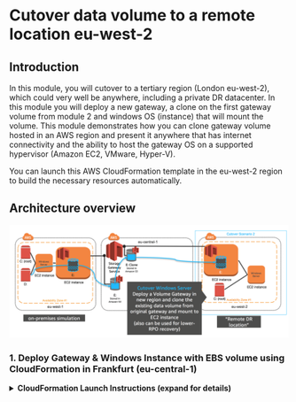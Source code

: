 #  Cutover data volume to a remote location eu-west-2

## Introduction

In this module, you will cutover to a tertiary region (London eu-west-2), which could very well be anywhere, including a private DR datacenter. In this module you will deploy a new gateway, a clone on the first gateway volume from module 2 and windows OS (instance) that will mount the volume. This module demonstrates how you can clone gateway volume hosted in an AWS region and present it anywhere that has internet connectivity and the ability to host the gateway OS on a supported hypervisor (Amazon EC2, VMware, Hyper-V).

You can launch this AWS CloudFormation template in the eu-west-2 region to build the necessary resources automatically.

## Architecture overview

![scenario-1-cutover-1](../../images/scenario-1-cutover-2.png)

### 1.	Deploy Gateway & Windows Instance with EBS volume using CloudFormation in Frankfurt (eu-central-1)

<details>
<summary><strong>CloudFormation Launch Instructions (expand for details)</strong></summary><p>

1.	Right click the **Launch Stack** link below and "open in new tab"

Region| Launch
------|-----
EU (London) | [![Launch Module 1 in eu-west-2](http://docs.aws.amazon.com/AWSCloudFormation/latest/UserGuide/images/cloudformation-launch-stack-button.png)](https://console.aws.amazon.com/cloudformation/home?region=eu-west-2#/stacks/new?stackName=storage-workshop-1d&templateURL=https://s3-us-west-2.amazonaws.com/hybrid-storage-workshop/scenario1-step4-cutover2-SGW2-WIN3-(eu-west-2).json)

2. Click **Next** on the Select Template page.
3. Select your default VPC and any one of the subnets within that VPC.
4. Leave the Windows Instance Type as t2.medium
5. Leave the Gateway Instance Type as c4.2xlarge
6. Leave the cache and upload buffer sizes as 10GiB
7. Leave the activation region as (eu-central-1), which is where our volume data resides.
8. Select the key pair from the last module
9. Leave the **Allow DRP access from** field as 0.0.0.0/0 or enter the public IP of the computer from which you plan to access the Windows server.  You can find your public IP address at http://www.whatismypublicip.com/

![scenario-1-module-4-Picture1](../../images/scenario-1-module-4-Picture1.png)

10. Click **Next**.
11. Click **Next**. (skipping IAM advanced section)

8.	On the Review page, check the box to acknowledge that CloudFormation will create IAM resources and click **Create**.

![scenario-2-module-1-Picture2](../../images/scenario-2-module-1-Picture2.png)

Once the CloudFormation stack shows a status of CREATE_COMPLETE, you are ready to move on to the next step.

## 2. Check your instances and configure your gateway with a cloned volume

<details>
<summary><strong>Connect to your EC2 instance (expand for details)</strong></summary><p>

1. From the **Services** drop-down, select **EC2**.
2. Select **instances** from the side menuw
3.	Refresh the **instances** view until you see a new c4.2xlarge instance with the name "Hybrid Workshop - Cutover 2 - Gateway Server 2 (storage-workshop-1d)" and a t2.medium with the name "Hybrid Workshop - Cutover 2 - Windows Server 3 (storage-workshop-1d)". Wait for both these instances pass their status checks before continuing.
4. From the Services drop-down, select **Storage Gateway**.
5. Click on **London** in the upper-right corner and select **EU (Frankfurt)** from the list to switch the console to the eu-central-1 region.
You will now see the Gateway that you just provisioned listed named "Hybrid Workshop - Cutover 2 - Gateway Server **2** " in addition to the Gateway you provisioned in Module 2. Verify that the Status is *‘Running’*.
6. Click on the new gateway named "Hybrid Workshop - Cutover 2 - Gateway Server **2** " to reveal the Details tab below. From the Details tab, make note of the IP address of the gateway and write it below.
7.	Click Volumes from the left menu. You will see a single volume which you created in Module 2. We will now create a new volume on the new gateway by cloning the existing volume. Click the **Create Volume** button.
19.	Select the new gateway from the list. You many need to hover over the options to verify the gateway name matches ends in "Gateway Server **2**".
8.	Select a capacity that is larger or equal to your last gateway volume.
9.	Select Clone from last recovery point for the Volume contents
10.	For the Source volume, select your existing volume from the gateway created in Module 2.
11.	Enter a name for the iSCSI target (ex ‘win2cutover’) and click Create volume.
12.	Click Skip to bypass CHAP configuration.

You will now see the new volume listed.

25.	Click Frankfurt in the upper-right corner of the page, and select EU (London) to return to the eu-west-2 region.

26.	We will now attach the volume from your new Volume Gateway in Frankfurt to your Windows instance in London just as we did in Module 2, giving that instance access to both local storage in that region, and storage in Frankfurt. 
Return to your Windows instance, and open the iSCSI Initiator utility by clicking the Windows logo in the bottom left corner and typing ‘iscsi’ and then clicking iSCSI Initiator from the search results.

</p></details>

## Validation Step

<details>
<summary><strong>Verify sample data exists on your EC2 instance (expand for details)</strong></summary><p>

Check the new D: drive in File Explorer and you should see all the data that was on the original volume that was cloned.

![scenario-1-module-1-Picture5](../../images/scenario-1-module-1-Picture5.png)

### What just happened?

This is a method of migrating data, using an EBS snapshot of the Volume Gateway volume, enables minimal downtime during cutover to AWS since all of the data already resides at AWS. This is optimal for large data drives that exist on file servers, database servers, web servers and any other system that needs to store large amounts of data locally. 

In this module, a new Windows EC2 instance was launched in AWS (eu-central-1 region) with the migrated data mounted from an EBS snapshot that you created from the Volume Gateway volume which was being hosting in the Frankfurt region (even when it was being presented to Ireland region via the EC2 gateway in that region).

You now have a Windows instance in eu-central-1 that contains a boot volume and a data volume. The secondary volume is a copy of the data that was hosted by the gateway volume in module 2 (drive E:). At this point you have successfully migrated data from a region simulating an on-premises deployment to the Frankfurt eu-central-1 region. 

</p></details>

### Start next module

Module 4: [Cutover data volume to a remote location eu-west-2](../module-4/README.md)

## License

This library is licensed under the Amazon Software License.

[Back to the main workshop scenarios page](../../README.md)
